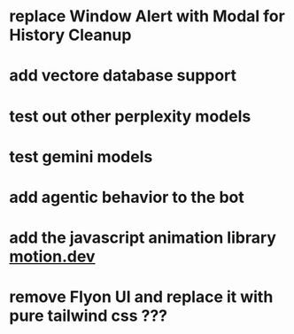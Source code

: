 # replace Window Alert with Modal for History Cleanup
# add vectore database support
# test out other perplexity models
# test gemini models
# add agentic behavior to the bot


# add the javascript animation library [motion.dev](https://motion.dev/)
# remove Flyon UI and replace it with pure tailwind css ???
